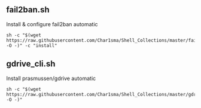 ## fail2ban.sh
Install & configure fail2ban automatic
```shell
sh -c "$(wget https://raw.githubusercontent.com/Char1sma/Shell_Collections/master/fail2ban.sh -O -)" -c "install"
```
## gdrive_cli.sh
Install prasmussen/gdrive automatic
```shell
sh -c "$(wget https://raw.githubusercontent.com/Char1sma/Shell_Collections/master/gdrive_cli.sh -O -)"
```
